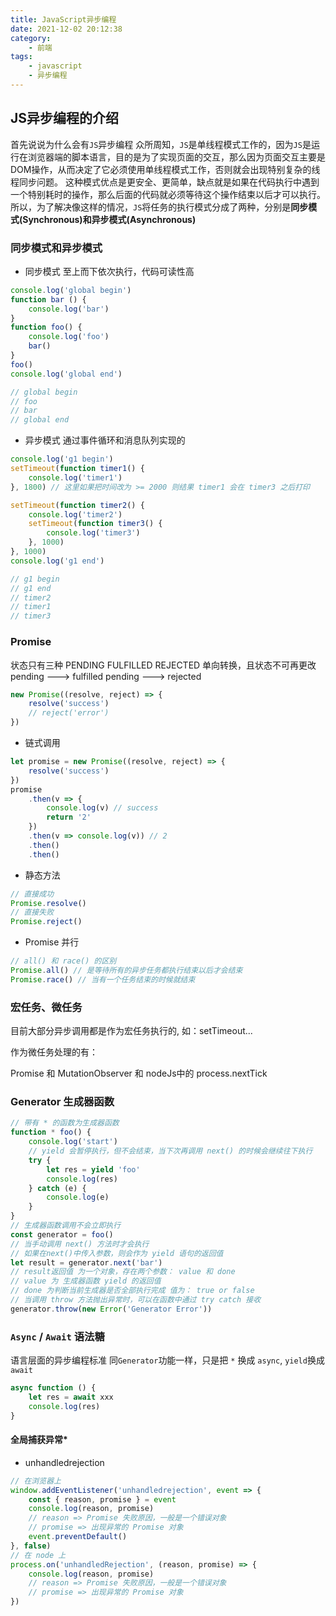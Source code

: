 ```yaml
---
title: JavaScript异步编程
date: 2021-12-02 20:12:38
category:
    - 前端
tags:
    - javascript
    - 异步编程
---
```


## JS异步编程的介绍
首先说说为什么会有`JS`异步编程
众所周知，`JS`是单线程模式工作的，因为`JS`是运行在浏览器端的脚本语言，目的是为了实现页面的交互，那么因为页面交互主要是DOM操作，从而决定了它必须使用单线程模式工作，否则就会出现特别复杂的线程同步问题。
这种模式优点是更安全、更简单，缺点就是如果在代码执行中遇到一个特别耗时的操作，那么后面的代码就必须等待这个操作结束以后才可以执行。
所以，为了解决像这样的情况，`JS`将任务的执行模式分成了两种，分别是**同步模式(Synchronous)**和**异步模式(Asynchronous)**

### 同步模式和异步模式
- 同步模式
至上而下依次执行，代码可读性高
```js
console.log('global begin')
function bar () {
    console.log('bar')
}
function foo() {
    console.log('foo')
    bar()
}
foo()
console.log('global end')

// global begin
// foo
// bar
// global end
```
- 异步模式
通过事件循环和消息队列实现的
```js
console.log('g1 begin')
setTimeout(function timer1() {
    console.log('timer1')
}, 1800) // 这里如果把时间改为 >= 2000 则结果 timer1 会在 timer3 之后打印

setTimeout(function timer2() {
    console.log('timer2')
    setTimeout(function timer3() {
        console.log('timer3')
    }, 1000)
}, 1000)
console.log('g1 end')

// g1 begin
// g1 end
// timer2
// timer1
// timer3
```

### Promise
状态只有三种 PENDING FULFILLED REJECTED
单向转换，且状态不可再更改
pending ---> fulfilled
pending ---> rejected
```js
new Promise((resolve, reject) => {
    resolve('success')
    // reject('error')
})
```
- 链式调用
```js
let promise = new Promise((resolve, reject) => {
    resolve('success')
})
promise
    .then(v => {
        console.log(v) // success
        return '2'
    })
    .then(v => console.log(v)) // 2
    .then()
    .then()
```
- 静态方法
```js
// 直接成功
Promise.resolve()
// 直接失败
Promise.reject()
```
- Promise 并行
```js
// all() 和 race() 的区别
Promise.all() // 是等待所有的异步任务都执行结束以后才会结束
Promise.race() // 当有一个任务结束的时候就结束
```

### 宏任务、微任务
目前大部分异步调用都是作为宏任务执行的, 如：setTimeout...

作为微任务处理的有：

Promise 和 MutationObserver 和 nodeJs中的 process.nextTick

### Generator 生成器函数
```js
// 带有 * 的函数为生成器函数
function * foo() {
    console.log('start')
    // yield 会暂停执行，但不会结束，当下次再调用 next() 的时候会继续往下执行
    try {
        let res = yield 'foo' 
        console.log(res)
    } catch (e) {
        console.log(e)
    }
}
// 生成器函数调用不会立即执行
const generator = foo()
// 当手动调用 next() 方法时才会执行
// 如果在next()中传入参数，则会作为 yield 语句的返回值
let result = generator.next('bar')
// result返回值 为一个对象，存在两个参数： value 和 done
// value 为 生成器函数 yield 的返回值
// done 为判断当前生成器是否全部执行完成 值为： true or false
// 当调用 throw 方法抛出异常时，可以在函数中通过 try catch 接收
generator.throw(new Error('Generator Error'))
```

### `Async` / `Await` 语法糖
语言层面的异步编程标准
同`Generator`功能一样，只是把 `*` 换成 `async`, `yield`换成`await`
```js
async function () {
    let res = await xxx
    console.log(res)
}
```

#### 全局捕获异常*
- unhandledrejection
```js
// 在浏览器上
window.addEventListener('unhandledrejection', event => {
    const { reason, promise } = event
    console.log(reason, promise)
    // reason => Promise 失败原因，一般是一个错误对象
    // promise => 出现异常的 Promise 对象
    event.preventDefault()
}, false)
// 在 node 上
process.on('unhandledRejection', (reason, promise) => {
    console.log(reason, promise)
    // reason => Promise 失败原因，一般是一个错误对象
    // promise => 出现异常的 Promise 对象
})
```
